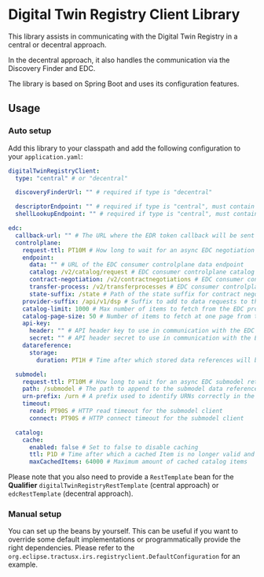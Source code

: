 # Digital Twin Registry Client Library

This library assists in communicating with the Digital Twin Registry in a central or decentral approach.

In the decentral approach, it also handles the communication via the Discovery Finder and EDC.

The library is based on Spring Boot and uses its configuration features.

## Usage

### Auto setup

Add this library to your classpath and add the following configuration to your `application.yaml`:

```yaml
digitalTwinRegistryClient:
  type: "central" # or "decentral"

  discoveryFinderUrl: "" # required if type is "decentral"

  descriptorEndpoint: "" # required if type is "central", must contain the placeholder {aasIdentifier}
  shellLookupEndpoint: "" # required if type is "central", must contain the placeholder {assetIds}

edc:
  callback-url: "" # The URL where the EDR token callback will be sent to.
  controlplane:
    request-ttl: PT10M # How long to wait for an async EDC negotiation request to finish, ISO 8601 Duration
    endpoint:
      data: "" # URL of the EDC consumer controlplane data endpoint
      catalog: /v2/catalog/request # EDC consumer controlplane catalog path
      contract-negotiation: /v2/contractnegotiations # EDC consumer controlplane contract negotiation path
      transfer-process: /v2/transferprocesses # EDC consumer controlplane transfer process path
      state-suffix: /state # Path of the state suffix for contract negotiation and transfer process
    provider-suffix: /api/v1/dsp # Suffix to add to data requests to the EDC provider controlplane
    catalog-limit: 1000 # Max number of items to fetch from the EDC provider catalog
    catalog-page-size: 50 # Number of items to fetch at one page from the EDC provider catalog when using pagination
    api-key:
      header: "" # API header key to use in communication with the EDC consumer controlplane
      secret: "" # API header secret to use in communication with the EDC consumer controlplane
    datareference:
      storage:
        duration: PT1H # Time after which stored data references will be cleaned up, ISO 8601 Duration

  submodel:
    request-ttl: PT10M # How long to wait for an async EDC submodel retrieval to finish, ISO 8601 Duration
    path: /submodel # The path to append to the submodel data reference endpoint
    urn-prefix: /urn # A prefix used to identify URNs correctly in the submodel endpoint address
    timeout:
      read: PT90S # HTTP read timeout for the submodel client
      connect: PT90S # HTTP connect timeout for the submodel client

  catalog:
    cache:
      enabled: false # Set to false to disable caching
      ttl: P1D # Time after which a cached Item is no longer valid and the real catalog is called instead
      maxCachedItems: 64000 # Maximum amount of cached catalog items

```

Please note that you also need to provide a `RestTemplate` bean for the **Qualifier** `digitalTwinRegistryRestTemplate` (central approach) or `edcRestTemplate` (decentral approach).

### Manual setup

You can set up the beans by yourself. This can be useful if you want to override some default implementations or
programmatically provide the right dependencies. Please refer to
the `org.eclipse.tractusx.irs.registryclient.DefaultConfiguration` for an example.